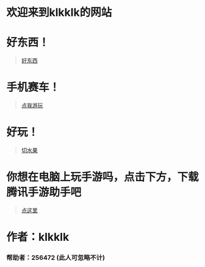 # 欢迎来到klkklk的网站
# 好东西！
> [好东西](https://theklkklk.github.io/千万别点.vbs)
# 手机赛车！
> [点我游玩](http://h.4399.com/play/194955.htm)
# 好玩！
> [切水果](http://www.yyyweb.com/demo/fruit-ninja/index.html)
# 你想在电脑上玩手游吗，点击下方，下载腾讯手游助手吧
> [点这里](http://gamedown.jiamianjia.com/)
# 作者：klkklk
### 帮助者：256472 (此人可忽略不计)
